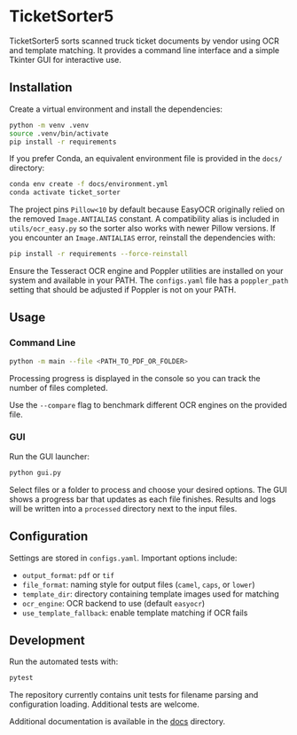 # TicketSorter5

TicketSorter5 sorts scanned truck ticket documents by vendor using OCR and template matching. It provides a command line interface and a simple Tkinter GUI for interactive use.

## Installation

Create a virtual environment and install the dependencies:

```bash
python -m venv .venv
source .venv/bin/activate
pip install -r requirements
```

If you prefer Conda, an equivalent environment file is provided in the
`docs/` directory:

```bash
conda env create -f docs/environment.yml
conda activate ticket_sorter
```

The project pins `Pillow<10` by default because EasyOCR originally relied on
the removed `Image.ANTIALIAS` constant. A compatibility alias is included in
`utils/ocr_easy.py` so the sorter also works with newer Pillow versions. If you
encounter an `Image.ANTIALIAS` error, reinstall the dependencies with:

```bash
pip install -r requirements --force-reinstall
```

Ensure the Tesseract OCR engine and Poppler utilities are installed on your system and available in your PATH. The `configs.yaml` file has a `poppler_path` setting that should be adjusted if Poppler is not on your PATH.

## Usage

### Command Line

```bash
python -m main --file <PATH_TO_PDF_OR_FOLDER>
```

Processing progress is displayed in the console so you can track the number of
files completed.

Use the `--compare` flag to benchmark different OCR engines on the provided file.

### GUI

Run the GUI launcher:

```bash
python gui.py
```

Select files or a folder to process and choose your desired options. The GUI
shows a progress bar that updates as each file finishes. Results and logs will
be written into a `processed` directory next to the input files.

## Configuration

Settings are stored in `configs.yaml`. Important options include:

- `output_format`: `pdf` or `tif`
- `file_format`: naming style for output files (`camel`, `caps`, or `lower`)
- `template_dir`: directory containing template images used for matching
- `ocr_engine`: OCR backend to use (default `easyocr`)
- `use_template_fallback`: enable template matching if OCR fails

## Development

Run the automated tests with:

```bash
pytest
```

The repository currently contains unit tests for filename parsing and configuration loading. Additional tests are welcome.

Additional documentation is available in the [docs](docs/README.md) directory.


